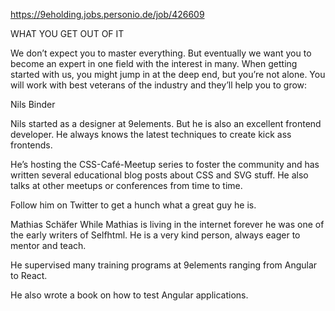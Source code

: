 https://9eholding.jobs.personio.de/job/426609

WHAT YOU GET OUT OF IT

We don’t expect you to master everything. But eventually we want you to become an expert in one field with the interest in many. When getting started with us, you might jump in at the deep end, but you’re not alone. You will work with best veterans of the industry and they’ll help you to grow:

Nils Binder

Nils started as a designer at 9elements. But he is also an excellent frontend developer. He always knows the latest techniques to create kick ass frontends.

He’s hosting the CSS-Café-Meetup series to foster the community and has written several educational blog posts about CSS and SVG stuff. He also talks at other meetups or conferences from time to time.

Follow him on Twitter to get a hunch what a great guy he is.

Mathias Schäfer
While Mathias is living in the internet forever he was one of the early writers of Selfhtml. He is a very kind person, always eager to mentor and teach.

He supervised many training programs at 9elements ranging from Angular to React.

He also wrote a book on how to test Angular applications.
